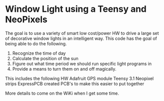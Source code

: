 # Window Light using a Teensy and NeoPixels
The goal is to use a variety of smart low cost/power HW
to drive a large set of decorative window lights in
an intelligent way. This code has the goal of being able
to do the following.

1. Recognize the time of day
2. Calculate the position of the sun
3. Figure out what time period we should run specific light
programs in
4. Provide a means to turn them on and off magically.

This includes the following HW
Adafruit GPS module
Teensy 3.1
Neopixel strips
ExpressPCB created PCB's to make this easier to put together

More details to come on the WiKi when I get some time.
